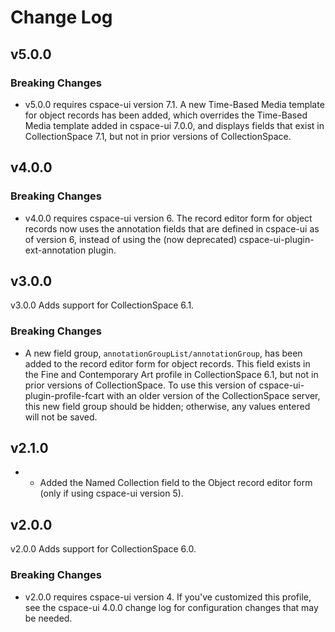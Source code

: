 # Change Log

## v5.0.0

### Breaking Changes

- v5.0.0 requires cspace-ui version 7.1. A new Time-Based Media template for object records has been added, which overrides the Time-Based Media template added in cspace-ui 7.0.0, and displays fields that exist in CollectionSpace 7.1, but not in prior versions of CollectionSpace.

## v4.0.0

### Breaking Changes

- v4.0.0 requires cspace-ui version 6. The record editor form for object records now uses the annotation fields that are defined in cspace-ui as of version 6, instead of using the (now deprecated) cspace-ui-plugin-ext-annotation plugin.

## v3.0.0

v3.0.0 Adds support for CollectionSpace 6.1.

### Breaking Changes

- A new field group, `annotationGroupList/annotationGroup`, has been added to the record editor form for object records. This field exists in the Fine and Contemporary Art profile in CollectionSpace 6.1, but not in prior versions of CollectionSpace. To use this version of cspace-ui-plugin-profile-fcart with an older version of the CollectionSpace server, this new field group should be hidden; otherwise, any values entered will not be saved.

## v2.1.0

- - Added the Named Collection field to the Object record editor form (only if using cspace-ui version 5).

## v2.0.0

v2.0.0 Adds support for CollectionSpace 6.0.

### Breaking Changes

- v2.0.0 requires cspace-ui version 4. If you've customized this profile, see the cspace-ui 4.0.0 change log for configuration changes that may be needed.
